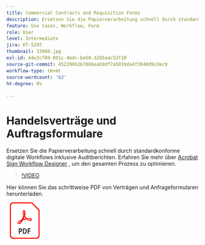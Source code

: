 ```yaml
---
title: Commercial Contracts and Requisition Forms
description: Ersetzen Sie die Papierverarbeitung schnell durch standardkonforme digitale Workflows mit Prüfberichten
feature: Use Cases, Workflow, Form
role: User
level: Intermediate
jira: KT-5297
thumbnail: 33980.jpg
exl-id: 44e3cf09-891c-4bdc-be58-3265adc53f10
source-git-commit: 452299b2b786beab9df7a5019da4f3840d9cdec9
workflow-type: tm+mt
source-wordcount: '62'
ht-degree: 0%

---
```


# Handelsverträge und Auftragsformulare

Ersetzen Sie die Papierverarbeitung schnell durch standardkonforme digitale Workflows inklusive Auditberichten. Erfahren Sie mehr über [Acrobat Sign Workflow Designer](../admin/building-a-custom-workflow.md) , um den gesamten Prozess zu optimieren.

>[!VIDEO](https://video.tv.adobe.com/v/33980?quality=12&learn=on&hidetitle=true)

Hier können Sie das schrittweise PDF von Verträgen und Anfrageformularen herunterladen.

[![PDF-Rezept herunterladen](../assets/acrobat_PDF_96.png)](../assets/adobe-sign_set_up_a_workflow_use_case.pdf)
